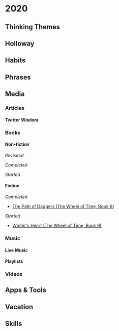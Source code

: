 # 2020

## Thinking Themes

## Holloway

## Habits

## Phrases

## Media

### Articles

#### Twitter Wisdom

### Books

#### Non-fiction

*Revisited*

*Completed*

*Started*

#### Fiction

*Completed*
- [The Path of Daggers (The Wheel of Time, Book 8)](https://www.amazon.com/Path-Daggers-Eight-Wheel-Other-ebook/dp/B003H4I44K/)

*Started*
- [Winter's Heart (The Wheel of Time, Book 9)](https://www.amazon.com/Winters-Heart-Wheel-Time-Book/dp/081257558X)

### Music

#### Live Music

#### Playlists

### Videos

## Apps & Tools

## Vacation

## Skills
